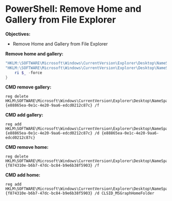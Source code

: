 # PowerShell: Remove Home and Gallery from File Explorer

<b>Objectives:</b>

* Remove Home and Gallery from File Explorer

<b>Remove home and gallery:</b>

```powershell
"HKLM:\SOFTWARE\Microsoft\Windows\CurrentVersion\Explorer\Desktop\NameSpace_41040327\{e88865ea-0e1c-4e20-9aa6-edcd0212c87c}",
"HKLM:\SOFTWARE\Microsoft\Windows\CurrentVersion\Explorer\Desktop\NameSpace_36354489\{f874310e-b6b7-47dc-bc84-b9e6b38f5903}" | %{
    ri $_ -force
}
```

<b>CMD remove gallery:</b>

```batch
reg delete HKLM\SOFTWARE\Microsoft\Windows\CurrentVersion\Explorer\Desktop\NameSpace_41040327\{e88865ea-0e1c-4e20-9aa6-edcd0212c87c} /f
```

<b>CMD add gallery:</b>

```batch
reg add HKLM\SOFTWARE\Microsoft\Windows\CurrentVersion\Explorer\Desktop\NameSpace_41040327\{e88865ea-0e1c-4e20-9aa6-edcd0212c87c} /d {e88865ea-0e1c-4e20-9aa6-edcd0212c87c}
```

<b>CMD remove home:</b>

```batch
reg delete HKLM\SOFTWARE\Microsoft\Windows\CurrentVersion\Explorer\Desktop\NameSpace_36354489\{f874310e-b6b7-47dc-bc84-b9e6b38f5903} /f
```

<b>CMD add home:</b>

```batch
reg add HKLM\SOFTWARE\Microsoft\Windows\CurrentVersion\Explorer\Desktop\NameSpace_36354489\{f874310e-b6b7-47dc-bc84-b9e6b38f5903} /d CLSID_MSGraphHomeFolder
```